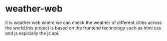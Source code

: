 # weather-web
it is weather web where we can check the weather of different cities across the world,this project is based on the frontend technology such as html css and js espicially the js api.
